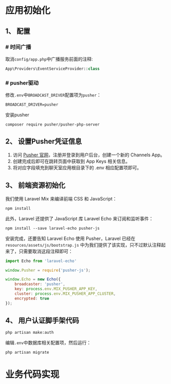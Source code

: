 # 应用初始化
## 1、 配置
### \# 时间广播
取消`config/app.php`中广播服务前面的注释:  
```php
App\Providers\EventServiceProvider::class
```

### \# pusher驱动
修改`.env`中`BROADCAST_DRIVER`配置项为`pusher`：  
```
BROADCAST_DRIVER=pusher
```
安装pusher
```
composer require pusher/pusher-php-server
```

## 2、 设置Pusher凭证信息
1. 访问 [Pusher 官网](https://pusher.com)，注册并登录到用户后台，创建一个新的 Channels App。
2. 创建完成后即可在跳转页面中获取到 App Keys 相关信息。
3. 将对应字段填充到聊天室应用根目录下的 .env 相应配置项即可。

## 3、 前端资源初始化
我们使用 Laravel Mix 来编译前端 CSS 和 JavaScript：  
```
npm install
```
此外，Laravel 还提供了 JavaScript 库 Laravel Echo 来订阅和监听事件：  
```
npm install --save laravel-echo pusher-js
```
安装完成，还要告知 Laravel Echo 使用 Pusher，Laravel 已经在 `resources/assets/js/bootstrap.js` 中为我们提供了该实现，只不过默认注释起来了，只需要取消这段注释即可：  
```js
import Echo from 'laravel-echo'

window.Pusher = require('pusher-js');

window.Echo = new Echo({
    broadcaster: 'pusher',
    key: process.env.MIX_PUSHER_APP_KEY,
    cluster: process.env.MIX_PUSHER_APP_CLUSTER,
    encrypted: true
});
```

## 4、 用户认证脚手架代码
```
php artisan make:auth
```
编辑`.env`中数据库相关配置项，然后运行：  
```
php artisan migrate
```

# 业务代码实现
